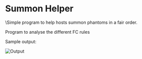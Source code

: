 # Summon Helper

\Simple program to help hosts summon phantoms in a fair order.

Program to analyse the different FC rules

Sample output:

![Output](https://xvk3.github.com/summon_helper/blob/master/FC_RuleSet_Testing.png)
